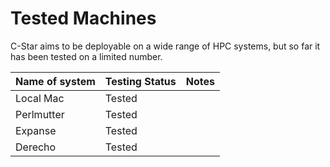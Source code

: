 # Tested Machines

C-Star aims to be deployable on a wide range of HPC systems, but so far it has been tested on a limited number.

| Name of system | Testing Status | Notes |
| -------------- | -------------- | ----- |
| Local Mac      | Tested         |       |
| Perlmutter     | Tested         |       |
| Expanse        | Tested         |       |
| Derecho        | Tested         |       |
